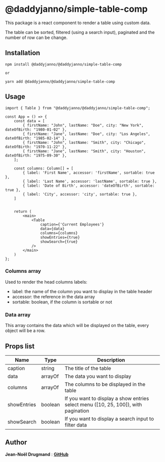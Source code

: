 # @daddyjanno/simple-table-comp

This package is a react component to render a table using custom data.

The table can be sorted, filtered (using a search input), paginated and the number of row can be change.

## Installation

```
npm install @daddyjanno/@daddyjanno/simple-table-comp

or

yarn add @daddyjanno/@daddyjanno/simple-table-comp
```

## Usage

```
import { Table } from "@daddyjanno/@daddyjanno/simple-table-comp";

const App = () => {
    const data = [
		{ firstName: "John", lastName: "Doe", city: "New York", dateOfBirth: "1980-01-02" },
		{ firstName: "Jane", lastName: "Doe", city: "Los Angeles", dateOfBirth: "1985-02-14" },
		{ firstName: "John", lastName: "Smith", city: "Chicago", dateOfBirth: "1970-11-22" },
		{ firstName: "Jane", lastName: "Smith", city: "Houston", dateOfBirth: "1975-09-30" },
	];

	const columns: Column[] = [
        { label: 'First Name', accessor: 'firstName', sortable: true },
        { label: 'Last Name', accessor: 'lastName', sortable: true },
        { label: 'Date of Birth', accessor: 'dateOfBirth', sortable: true },
        { label: 'City', accessor: 'city', sortable: true },
    ]


	return (
        <main>
            <Table
                caption={'Current Employees'}
                data={data}
                columns={columns}
                showEntries={true}
                showSearch={true}
            />
        </main>
    )
};

```

### Columns array

Used to render the head columns labels:

-   label: the name of the column you want to display in the table header
-   accessor: the reference in the data array
-   sortable: boolean, if the column is sortable or not

### Data array

This array contains the data which will be displayed on the table, every object will be a row.

## Props list

| Name        | Type    | Description                                                                        |
| ----------- | ------- | ---------------------------------------------------------------------------------- |
| caption     | string  | The title of the table                                                             |
| data        | arrayOf | The data you want to display                                                       |
| columns     | arrayOf | The columns to be displayed in the table                                           |
| showEntries | boolean | If you want to display a show entries select menu ([10, 25, 100]), with pagination |
| showSearch  | boolean | If you want to display a search input to filter data                               |

## Author

**Jean-Noël Drugmand** : [**GitHub**](https://github.com/daddyjanno/)
